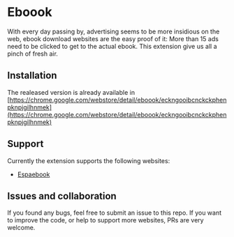# Eboook

With every day passing by, advertising seems to be more insidious on the web, ebook download websites are the easy proof of it: More than 15 ads need to be clicked to get to the actual ebook. This extension give us all a pinch of fresh air.

## Installation

The realeased version is already available in [https://chrome.google.com/webstore/detail/eboook/eckngooibcnckckphenpknpjgilhnmek](https://chrome.google.com/webstore/detail/eboook/eckngooibcnckckphenpknpjgilhnmek)

## Support

Currently the extension supports the following websites:

* [Espaebook](https://espaebook2.com)

## Issues and collaboration

If you found any bugs, feel free to submit an issue to this repo. If you want to improve the code, or help to support more websites, PRs are very welcome.